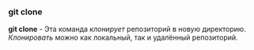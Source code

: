 ### git clone

**git clone** - Эта команда *клонирует* репозиторий в новую директорию. *Клонировать* можно как локальный, так и удалённый  репозиторий.